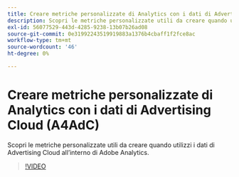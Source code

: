 ```yaml
---
title: Creare metriche personalizzate di Analytics con i dati di Advertising Cloud
description: Scopri le metriche personalizzate utili da creare quando utilizzi i dati di Advertising Cloud all’interno di Adobe Analytics.
exl-id: 56077529-443d-4285-9238-13b07b26ad08
source-git-commit: 0e31992243519919883a1376b4cbaff1f2fce8ac
workflow-type: tm+mt
source-wordcount: '46'
ht-degree: 0%

---
```


# Creare metriche personalizzate di Analytics con i dati di Advertising Cloud (A4AdC)

Scopri le metriche personalizzate utili da creare quando utilizzi i dati di Advertising Cloud all’interno di Adobe Analytics.  

>[!VIDEO](https://video.tv.adobe.com/v/33919)
